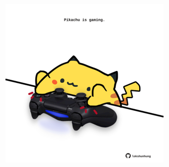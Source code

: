<!-- built at 16/08/2022, 03:32:18 UTC -->
<p align="center">
  <img width="500" height="500" src="./ReadmeImage.svg">
</p>
